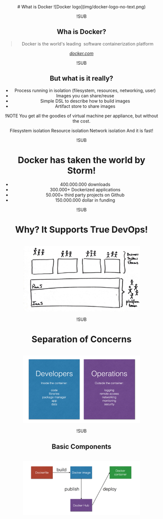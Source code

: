 <!-- .slide: data-background="#64217E" -->
<center>
# What is Docker
![Docker logo](img/docker-logo-no-text.png) <!-- .element: class="noborder" -->

!SUB
## Wha is Docker?

> Docker is the world's leading&nbsp; software containerization platform

_[docker.com](https://www.docker.com)_

!SUB
## But what is it really?

- Process running in isolation (filesystem, resources, networking, user)
- Images you can share/reuse
- Simple DSL to describe how to build images
- Artifact store to share images


!NOTE
You get all the goodies of virtual machine per appliance, but without the cost.

Filesystem isolation
Resource isolation
Network isolation
And it is fast!

!SUB
# Docker has taken the world by Storm!

- 400.000.000 downloads
- 300.000+ Dockerized applications
- 50.000+ third party projects on Github
- 150.000.000 dollar in funding

!SUB
# Why? It Supports True DevOps!
<br />
<center><div style="width: 75%; height: auto;"><img src="img/true-devops.jpg"/></div></center>


!SUB
# Separation of Concerns
<br />
<center><div style="width: 75%; height: auto;"><img src="img/devops-concerns.png"/></div></center>

!SUB
## Basic Components
<br />
<center><div style="width: 75%; height: auto;"><img src="img/docker-basic-components.png"/></div></center>
